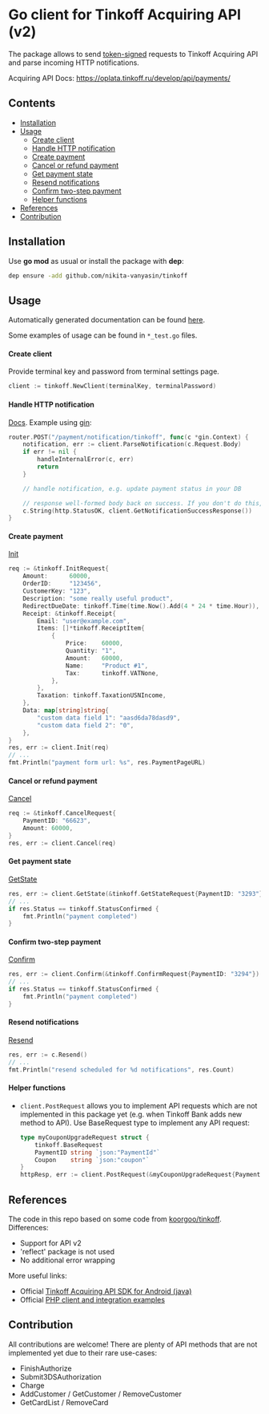 
# Go client for Tinkoff Acquiring API (v2)

The package allows to send [token-signed](https://oplata.tinkoff.ru/develop/api/request-sign/) requests to Tinkoff Acquiring API and parse incoming HTTP notifications.

Acquiring API Docs: https://oplata.tinkoff.ru/develop/api/payments/


## Contents
- [Installation](#installation)
- [Usage](#usage)
  - [Create client](#create-client)
  - [Handle HTTP notification](#handle-http-notification)
  - [Create payment](#create-payment)
  - [Cancel or refund payment](#cancel-or-refund-payment)
  - [Get payment state](#get-payment-state)
  - [Resend notifications](#resend-notifications)
  - [Confirm two-step payment](#confirm-two-step-payment)
  - [Helper functions](#helper-functions)
- [References](#references)
- [Contribution](#contribution)


## Installation
Use **go mod** as usual or install the package with **dep**:
```bash
dep ensure -add github.com/nikita-vanyasin/tinkoff
```

## Usage

Automatically generated documentation can be found [here](https://pkg.go.dev/github.com/nikita-vanyasin/tinkoff).

Some examples of usage can be found in `*_test.go` files.


#### Create client
Provide terminal key and password from terminal settings page.
```go
client := tinkoff.NewClient(terminalKey, terminalPassword)
```

#### Handle HTTP notification
[Docs](https://oplata.tinkoff.ru/develop/api/notifications/setup-request/).
Example using [gin](https://github.com/gin-gonic/gin):
```go
router.POST("/payment/notification/tinkoff", func(c *gin.Context) {
    notification, err := client.ParseNotification(c.Request.Body)
    if err != nil {
        handleInternalError(c, err)
        return
    }

    // handle notification, e.g. update payment status in your DB

    // response well-formed body back on success. If you don't do this, the bank will send notification again later
    c.String(http.StatusOK, client.GetNotificationSuccessResponse())
}
```

#### Create payment
[Init](https://oplata.tinkoff.ru/develop/api/payments/init-description/)
```go
req := &tinkoff.InitRequest{
    Amount:      60000,
    OrderID:     "123456",
    CustomerKey: "123",
    Description: "some really useful product",
    RedirectDueDate: tinkoff.Time(time.Now().Add(4 * 24 * time.Hour)),
    Receipt: &tinkoff.Receipt{
        Email: "user@example.com",
        Items: []*tinkoff.ReceiptItem{
            {
                Price:    60000,
                Quantity: "1",
                Amount:   60000,
                Name:     "Product #1",
                Tax:      tinkoff.VATNone,
            },
        },
        Taxation: tinkoff.TaxationUSNIncome,
    },
    Data: map[string]string{
        "custom data field 1": "aasd6da78dasd9",
        "custom data field 2": "0",
    },
}
res, err := client.Init(req)
// ...
fmt.Println("payment form url: %s", res.PaymentPageURL)
```

#### Cancel or refund payment
[Cancel](https://oplata.tinkoff.ru/develop/api/payments/cancel-description/)
```go
req := &tinkoff.CancelRequest{
    PaymentID: "66623",
    Amount: 60000,
}
res, err := client.Cancel(req)
```

#### Get payment state
[GetState](https://oplata.tinkoff.ru/develop/api/payments/cancel-description/)
```go
res, err := client.GetState(&tinkoff.GetStateRequest{PaymentID: "3293"})
// ...
if res.Status == tinkoff.StatusConfirmed {
    fmt.Println("payment completed")
}
```

#### Confirm two-step payment
[Confirm](https://oplata.tinkoff.ru/develop/api/payments/confirm-description/)
```go
res, err := client.Confirm(&tinkoff.ConfirmRequest{PaymentID: "3294"})
// ...
if res.Status == tinkoff.StatusConfirmed {
    fmt.Println("payment completed")
}
```

#### Resend notifications
[Resend](https://oplata.tinkoff.ru/develop/api/payments/resend-description/)
```go
res, err := c.Resend()
// ...
fmt.Println("resend scheduled for %d notifications", res.Count)
```

#### Helper functions
- `client.PostRequest` allows you to implement API requests which are not implemented in this package yet (e.g. when Tinkoff Bank adds new method to API).
  Use BaseRequest type to implement any API request:
  ```go
  type myCouponUpgradeRequest struct {
      tinkoff.BaseRequest
      PaymentID string `json:"PaymentId"`
      Coupon    string `json:"coupon"`
  }
  httpResp, err := client.PostRequest(&myCouponUpgradeRequest{PaymentID: "3293", Coupon: "whatever"})
  ```

## References
The code in this repo based on some code from [koorgoo/tinkoff](https://github.com/koorgoo/tinkoff). Differences:
- Support for API v2
- 'reflect' package is not used
- No additional error wrapping

More useful links:
- Official [Tinkoff Acquiring API SDK for Android (java)](https://github.com/TinkoffCreditSystems/tinkoff-asdk-android)
- Official [PHP client and integration examples](https://oplata.tinkoff.ru/develop/api/examples/)

## Contribution
All contributions are welcome! There are plenty of API methods that are not implemented yet due to their rare use-cases:
- FinishAuthorize
- Submit3DSAuthorization
- Charge
- AddCustomer / GetCustomer / RemoveCustomer
- GetCardList / RemoveCard 
 